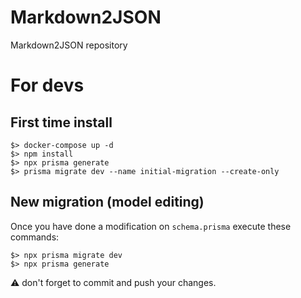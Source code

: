 # Markdown2JSON

Markdown2JSON repository

# For devs

## First time install

    $> docker-compose up -d
    $> npm install
	$> npx prisma generate
    $> prisma migrate dev --name initial-migration --create-only

## New migration (model editing)

Once you have done a modification on `schema.prisma` execute these commands:

    $> npx prisma migrate dev
    $> npx prisma generate

:warning: don't forget to commit and push your changes.